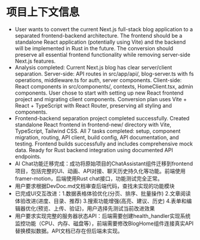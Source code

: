 # 项目上下文信息

- User wants to convert the current Next.js full-stack blog application to a separated frontend-backend architecture. The frontend should be a standalone React application (potentially using Vite) and the backend will be implemented in Rust in the future. The conversion should preserve all essential frontend functionality while removing server-side Next.js features.
- Analysis completed: Current Next.js blog has clear server/client separation. Server-side: API routes in src/app/api/, blog-server.ts with fs operations, middleware.ts for auth, server components. Client-side: React components in src/components/, contexts, HomeClient.tsx, admin components. User chose to start with setting up new React frontend project and migrating client components. Conversion plan uses Vite + React + TypeScript with React Router, preserving all styling and components.
- Frontend-backend separation project completed successfully. Created standalone React frontend in frontend-new/ directory with Vite, TypeScript, Tailwind CSS. All 7 tasks completed: setup, component migration, routing, API client, build config, API documentation, and testing. Frontend builds successfully and includes comprehensive mock data. Ready for Rust backend integration using documented API endpoints.
- AI Chat功能迁移完成：成功将原始项目的ChatAssistant组件迁移到frontend项目，包括完整的UI、动画、API对接、聊天历史持久化等功能。前端使用framer-motion，后端使用Rust chat接口，功能测试完全正常。
- 用户要求根据DevDoc.md文档审查后端代码，查找未实现的功能模块
- 已完成UI交互改进：1.数据表格体验优化(分页、排序、批量操作) 2.文章阅读体验改进(进度、目录、推荐) 3.搜索功能增强(高亮、建议、历史) 4.表单和编辑器优化(预览、上传、验证)，用户选择先测试当前改进效果
- 用户要求实现完整的服务器状态API：后端需要创建health_handler实现系统监控功能（CPU、内存、磁盘等），前端需要修改BlogHome组件连接真实API替换模拟数据。API文档已存在但后端未实现。
